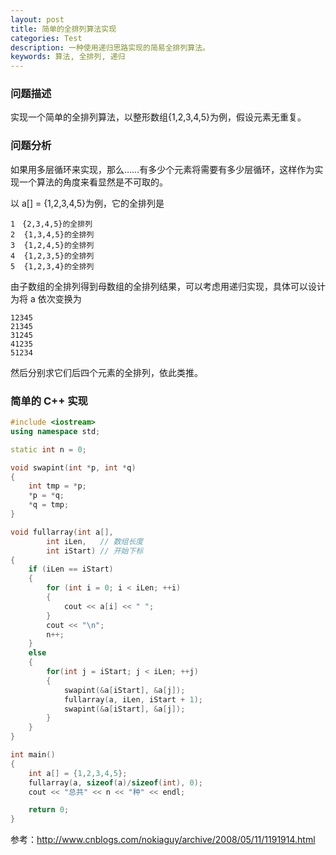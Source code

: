 ```yaml
---
layout: post
title: 简单的全排列算法实现 
categories: Test
description: 一种使用递归思路实现的简易全排列算法。
keywords: 算法, 全排列, 递归
---
```


### 问题描述

实现一个简单的全排列算法，以整形数组{1,2,3,4,5}为例，假设元素无重复。
 
### 问题分析

如果用多层循环来实现，那么……有多少个元素将需要有多少层循环，这样作为实现一个算法的角度来看显然是不可取的。

以 a[] = {1,2,3,4,5}为例，它的全排列是

```
1　{2,3,4,5}的全排列
2  {1,3,4,5}的全排列
3  {1,2,4,5}的全排列
4  {1,2,3,5}的全排列
5  {1,2,3,4}的全排列
```

由子数组的全排列得到母数组的全排列结果，可以考虑用递归实现，具体可以设计为将 a 依次变换为

```
12345
21345
31245
41235
51234
```

然后分别求它们后四个元素的全排列，依此类推。
 
### 简单的 C++ 实现

```cpp
#include <iostream>
using namespace std;

static int n = 0;

void swapint(int *p, int *q)
{
    int tmp = *p;
    *p = *q;
    *q = tmp;
}

void fullarray(int a[], 
        int iLen,   // 数组长度
        int iStart) // 开始下标
{
    if (iLen == iStart)
    {
        for (int i = 0; i < iLen; ++i)
        {
            cout << a[i] << " ";
        }
        cout << "\n";
        n++;
    }
    else
    {
        for(int j = iStart; j < iLen; ++j)
        {
            swapint(&a[iStart], &a[j]);
            fullarray(a, iLen, iStart + 1);
            swapint(&a[iStart], &a[j]);
        }
    }
}

int main()
{
    int a[] = {1,2,3,4,5};
    fullarray(a, sizeof(a)/sizeof(int), 0);
    cout << "总共" << n << "种" << endl;

    return 0;
}
```
 
参考：<http://www.cnblogs.com/nokiaguy/archive/2008/05/11/1191914.html>
